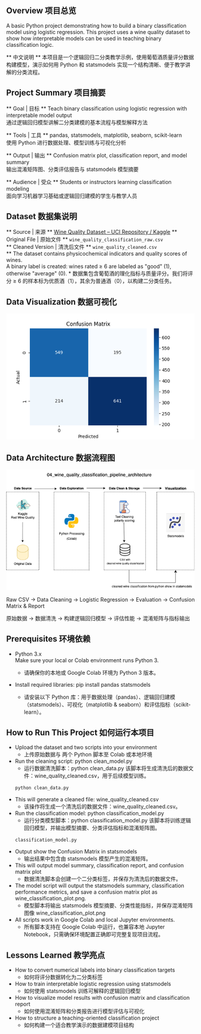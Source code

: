 ## Overview 项目总览

A basic Python project demonstrating how to build a binary classification model using logistic regression. This project uses a wine quality dataset to show how interpretable models can be used in teaching binary classification logic.

** 中文说明 **  本项目是一个逻辑回归二分类教学示例，使用葡萄酒质量评分数据构建模型，演示如何用 Python 和 statsmodels 实现一个结构清晰、便于教学讲解的分类流程。

## Project Summary 项目摘要

** Goal | 目标 **  Teach binary classification using logistic regression with interpretable model output  
通过逻辑回归模型讲解二分类建模的基本流程与模型解释方法  

** Tools | 工具 **  pandas, statsmodels, matplotlib, seaborn, scikit-learn  
使用 Python 进行数据处理、模型训练与可视化分析  

** Output | 输出 **  Confusion matrix plot, classification report, and model summary  
输出混淆矩阵图、分类评估报告与 statsmodels 模型摘要  

** Audience | 受众 **  Students or instructors learning classification modeling  
面向学习机器学习基础或逻辑回归建模的学生与教学人员

## Dataset 数据集说明

** Source | 来源 **  [Wine Quality Dataset – UCI Repository / Kaggle](https://www.kaggle.com/datasets/rajyellow46/wine-quality)
** Original File | 原始文件 **  `wine_quality_classification_raw.csv`  
** Cleaned Version | 清洗后文件 **  `wine_quality_cleaned.csv`  
** The dataset contains physicochemical indicators and quality scores of wines.  
    A binary label is created: wines rated ≥ 6 are labeled as "good" (1), otherwise "average" (0).
    * 数据集包含葡萄酒的理化指标与质量评分。我们将评分 ≥ 6 的样本标为优质酒（1），其余为普通酒（0），以构建二分类任务。

## Data Visualization 数据可视化

![Confusion Matrix](wine_classification_plot.png)

## Data Architecture 数据流程图

![Pipeline Diagram](wine_quality_classification_pipeline.png)

Raw CSV → Data Cleaning → Logistic Regression → Evaluation → Confusion Matrix & Report

原始数据 → 数据清洗 → 构建逻辑回归模型 → 评估性能 → 混淆矩阵与指标输出

## Prerequisites 环境依赖

- Python 3.x  
  Make sure your local or Colab environment runs Python 3.
  * 请确保你的本地或 Google Colab 环境为 Python 3 版本。

- Install required libraries:
  pip install pandas statsmodels 
  * 请安装以下 Python 库：用于数据处理（pandas）、逻辑回归建模（statsmodels）、可视化（matplotlib & seaborn）和评估指标（scikit-learn）。

## How to Run This Project 如何运行本项目

- Upload the dataset and two scripts into your environment
   * 上传原始数据与 两个 Python 脚本至 Colab 或本地环境
- Run the cleaning script: python clean_model.py
   * 运行数据清洗脚本：python clean_data.py 该脚本将生成清洗后的数据文件：wine_quality_cleaned.csv，用于后续模型训练。 
   ```bash
   python clean_data.py
   ```
- This will generate a cleaned file: wine_quality_cleaned.csv
   * 该操作将生成一个清洗后的数据文件：wine_quality_cleaned.csv。
- Run the classification model: python classification_model.py
   * 运行分类模型脚本：python classification_model.py 该脚本将训练逻辑回归模型，并输出模型摘要、分类评估指标和混淆矩阵图。 
   ```bash
   classification_model.py
   ```
- Output show the Confusion Matrix in statsmodels
   * 输出结果中包含由 statsmodels 模型产生的混淆矩阵。 
- This will output model summary, classification report, and confusion matrix plot
   * 数据清洗脚本会创建一个二分类标签，并保存为清洗后的数据文件。
- The model script will output the statsmodels summary, classification performance metrics, and save a confusion matrix plot as wine_classification_plot.png.
   * 模型脚本将输出 statsmodels 模型摘要、分类性能指标，并保存混淆矩阵图像 wine_classification_plot.png
- All scripts work in Google Colab and local Jupyter environments.
   * 所有脚本支持在 Google Colab 中运行，也兼容本地 Jupyter Notebook，只需确保环境配置正确即可完整复现项目流程。

## Lessons Learned 教学亮点

- How to convert numerical labels into binary classification targets
   * 如何将评分数据转化为二分类标签
- How to train interpretable logistic regression using statsmodels
   * 如何使用 statsmodels 训练可解释的逻辑回归模型
- How to visualize model results with confusion matrix and classification report
   * 如何使用混淆矩阵和分类报告进行模型评估与可视化
- How to structure a teaching-oriented classification project
   * 如何构建一个适合教学演示的数据建模项目结构
